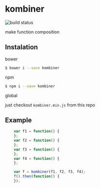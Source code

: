 # kombiner

![build status](https://travis-ci.org/Trskldn/kombiner.svg?branch=master)

make function composition

## Instalation

bower
```bash
$ bower i --save kombiner
```
npm
```bash
$ npm i --save kombiner
```

global

just  checkout `kombiner.min.js` from this repo

## Example

```js
    var f1 = function() {
    };
    var f2 = function() {
    };
    var f3 = function() {
    };
    var f4 = function() {
    };

    var f = kombiner(f1, f2, f3, f4);
    f().then(function() {
    });

```